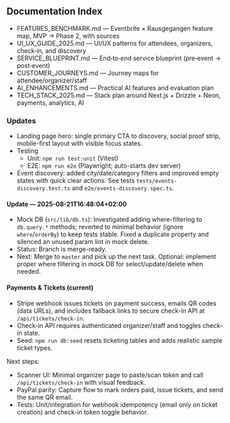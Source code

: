 ## Documentation Index

- FEATURES_BENCHMARK.md — Eventbrite × Rausgegangen feature map, MVP → Phase 2, with sources
- UI_UX_GUIDE_2025.md — UI/UX patterns for attendees, organizers, check‑in, and discovery
- SERVICE_BLUEPRINT.md — End‑to‑end service blueprint (pre‑event → post‑event)
- CUSTOMER_JOURNEYS.md — Journey maps for attendee/organizer/staff
- AI_ENHANCEMENTS.md — Practical AI features and evaluation plan
- TECH_STACK_2025.md — Stack plan around Next.js + Drizzle + Neon, payments, analytics, AI

### Updates

- Landing page hero: single primary CTA to discovery, social proof strip, mobile-first layout with visible focus states.
- Testing
  - Unit: `npm run test:unit` (Vitest)
  - E2E: `npm run e2e` (Playwright; auto-starts dev server)
- Event discovery: added city/date/category filters and improved empty states with quick clear actions. See tests `tests/events-discovery.test.ts` and `e2e/events-discovery.spec.ts`.

#### Update — 2025-08-21T16:48:04+02:00

- Mock DB (`src/lib/db.ts`): Investigated adding where-filtering to `db.query.*` methods; reverted to minimal behavior (ignore `where`/`orderBy`) to keep tests stable. Fixed a duplicate property and silenced an unused param lint in mock delete.
- Status: Branch is merge-ready.
- Next: Merge to `master` and pick up the next task. Optional: implement proper where filtering in mock DB for select/update/delete when needed.

#### Payments & Tickets (current)

- Stripe webhook issues tickets on payment success, emails QR codes (data URLs), and includes fallback links to secure check-in API at `/api/tickets/check-in`.
- Check-in API requires authenticated organizer/staff and toggles check-in state.
- Seed: `npm run db:seed` resets ticketing tables and adds realistic sample ticket types.

Next steps:
- Scanner UI: Minimal organizer page to paste/scan token and call `/api/tickets/check-in` with visual feedback.
- PayPal parity: Capture flow to mark orders paid, issue tickets, and send the same QR email.
- Tests: Unit/integration for webhook idempotency (email only on ticket creation) and check-in token toggle behavior.
